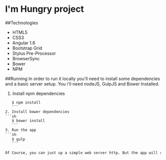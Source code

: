 # I'm Hungry project

##Technologies
- HTML5
- CSS3
- Angular 1.6
- Bootstrap Grid
- Stylus Pre-Processor
- BrowserSync
- Bower
- NPM


##Running
In order to run it locally you'll need to install some dependencies and a basic server setup. You i'll need nodeJS, GulpJS and Bower Installed.

1. Install npm dependencies
 ```sh
    $ npm install
    ```
2. Install bower dependencies
 ```sh
    $ bower install
    ```
3. Run the app
 ```sh
    $ gulp
    ```

Of Course, you can just up a simple web server http. But the app will run without BrowserSync.
